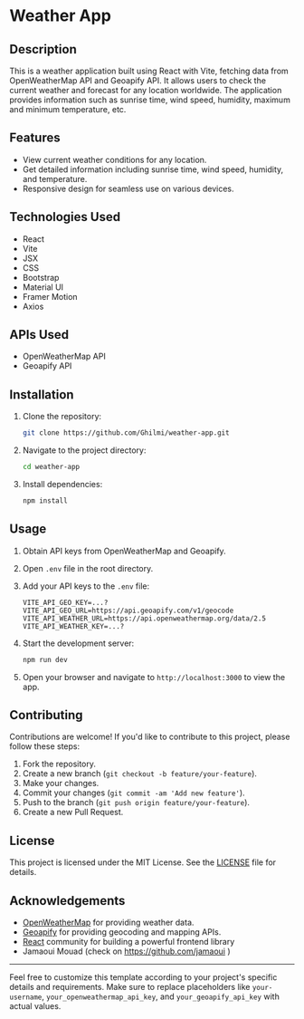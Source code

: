 # Weather App

## Description

This is a weather application built using React with Vite, fetching data from OpenWeatherMap API and Geoapify API. It allows users to check the current weather and forecast for any location worldwide. The application provides information such as sunrise time, wind speed, humidity, maximum and minimum temperature, etc.

## Features

- View current weather conditions for any location.
- Get detailed information including sunrise time, wind speed, humidity, and temperature.
- Responsive design for seamless use on various devices.

## Technologies Used

- React
- Vite
- JSX
- CSS
- Bootstrap
- Material UI
- Framer Motion
- Axios

## APIs Used

- OpenWeatherMap API
- Geoapify API

## Installation

1. Clone the repository:

   ```bash
   git clone https://github.com/Ghilmi/weather-app.git
   ```

2. Navigate to the project directory:

   ```bash
   cd weather-app
   ```

3. Install dependencies:

   ```bash
   npm install
   ```

## Usage

1. Obtain API keys from OpenWeatherMap and Geoapify.
2. Open `.env` file in the root directory.
3. Add your API keys to the `.env` file:

   ```plaintext
   VITE_API_GEO_KEY=...?
   VITE_API_GEO_URL=https://api.geoapify.com/v1/geocode
   VITE_API_WEATHER_URL=https://api.openweathermap.org/data/2.5
   VITE_API_WEATHER_KEY=...?
   ```

4. Start the development server:

   ```bash
   npm run dev
   ```

5. Open your browser and navigate to `http://localhost:3000` to view the app.

## Contributing

Contributions are welcome! If you'd like to contribute to this project, please follow these steps:

1. Fork the repository.
2. Create a new branch (`git checkout -b feature/your-feature`).
3. Make your changes.
4. Commit your changes (`git commit -am 'Add new feature'`).
5. Push to the branch (`git push origin feature/your-feature`).
6. Create a new Pull Request.

## License

This project is licensed under the MIT License. See the [LICENSE](LICENSE) file for details.

## Acknowledgements

- [OpenWeatherMap](https://openweathermap.org/) for providing weather data.
- [Geoapify](https://www.geoapify.com/) for providing geocoding and mapping APIs.
- [React](https://reactjs.org/) community for building a powerful frontend library
- Jamaoui Mouad (check on https://github.com/jamaoui ) 

---

Feel free to customize this template according to your project's specific details and requirements. Make sure to replace placeholders like `your-username`, `your_openweathermap_api_key`, and `your_geoapify_api_key` with actual values.
